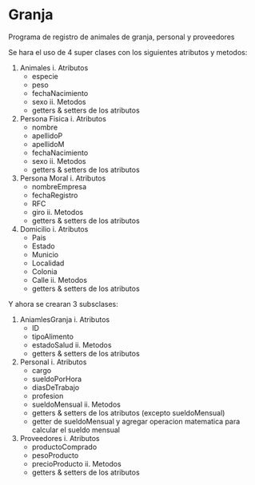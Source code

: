 # Granja
Programa de registro de animales de granja, personal y proveedores

Se hara el uso de 4 super clases con los siguientes atributos y metodos:
1. Animales
  i. Atributos
    - especie
    - peso
    - fechaNacimiento
    - sexo
  ii. Metodos
    - getters & setters de los atributos
3. Persona Fisica
  i. Atributos
    - nombre
    - apellidoP
    - apellidoM
    - fechaNacimiento
    - sexo
  ii. Metodos
    - getters & setters de los atributos
5. Persona Moral
  i. Atributos
    - nombreEmpresa
    - fechaRegistro
    - RFC
    - giro
  ii. Metodos
    - getters & setters de los atributos
7. Domicilio
  i. Atributos
    - Pais
    - Estado
    - Municio
    - Localidad
    - Colonia
    - Calle
  ii. Metodos
    - getters & setters de los atributos

Y ahora se crearan 3 subsclases:
1. AniamlesGranja
  i. Atributos
    - ID
    - tipoAlimento
    - estadoSalud
  ii. Metodos
    - getters & setters de los atributos
3. Personal
  i. Atributos
    - cargo
    - sueldoPorHora
    - diasDeTrabajo
    - profesion
    - sueldoMensual
  ii. Metodos
    - getters & setters de los atributos (excepto sueldoMensual)
    - getter de sueldoMensual y agregar operacion matematica para calcular el sueldo mensual
5. Proveedores
  i. Atributos
    - productoComprado
    - pesoProducto
    - precioProducto
  ii. Metodos
    - getters & setters de los atributos
